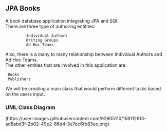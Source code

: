 <h2>JPA Books</h2>


A book database application integrating JPA and SQl. <br>
There are three type of authoring entitites:

             Individual Authors
             Writing Groups
             Ad Hoc Teams
            
Also, there is a many to many relationship between Individual Authors and Ad Hoc Teams.<br>
The other entities that are involved in this application are:

     Books
     Publishers
    
We will be creating a main class that would perform different tasks based on the users input.

<h3> UML Class Diagram </h3>
(https://user-images.githubusercontent.com/92605110/159112913-ad8abd3f-2b02-49e2-86d4-3e7ec6fb83ee.png)
